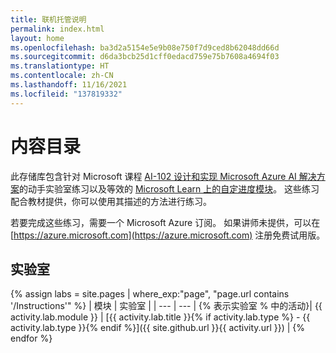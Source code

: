 ```yaml
---
title: 联机托管说明
permalink: index.html
layout: home
ms.openlocfilehash: ba3d2a5154e5e9b08e750f7d9ced8b62048dd66d
ms.sourcegitcommit: d6da3bcb25d1cff0edacd759e75b7608a4694f03
ms.translationtype: HT
ms.contentlocale: zh-CN
ms.lasthandoff: 11/16/2021
ms.locfileid: "137819332"
---
```

# <a name="content-directory"></a>内容目录

此存储库包含针对 Microsoft 课程 [AI-102 设计和实现 Microsoft Azure AI 解决方案](https://docs.microsoft.com/learn/certifications/courses/ai-102t00)的动手实验室练习以及等效的 [Microsoft Learn 上的自定进度模块](https://aka.ms/AzureLearn_AIEngineer)。 这些练习配合教材提供，你可以使用其描述的方法进行练习。

若要完成这些练习，需要一个 Microsoft Azure 订阅。 如果讲师未提供，可以在 [https://azure.microsoft.com](https://azure.microsoft.com) 注册免费试用版。

## <a name="labs"></a>实验室

{% assign labs = site.pages | where_exp:"page", "page.url contains '/Instructions'" %}
| 模块 | 实验室 |
| --- | --- | 
{% 表示实验室 % 中的活动}| {{ activity.lab.module }} | [{{ activity.lab.title }}{% if activity.lab.type %} - {{ activity.lab.type }}{% endif %}]({{ site.github.url }}{{ activity.url }}) |
{% endfor %}

